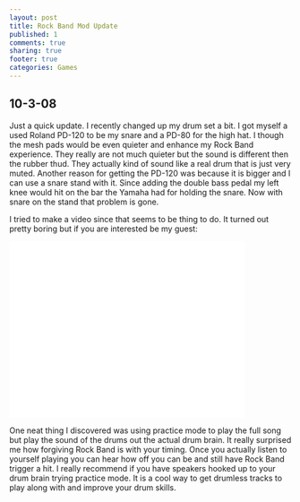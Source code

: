 ```yaml
---
layout: post
title: Rock Band Mod Update
published: 1
comments: true
sharing: true
footer: true
categories: Games
---
```

10-3-08
---------------------
Just a quick update. I recently changed up my drum set a bit. I got myself a used Roland PD-120 to be my snare and a PD-80 for the high hat. I though the mesh pads would be even quieter and enhance my Rock Band experience. They really are not much quieter but the sound is different then the rubber thud. They actually kind of sound like a real drum that is just very muted. Another reason for getting the PD-120 was because it is bigger and I can use a snare stand with it. Since adding the double bass pedal my left knee would hit on the bar the Yamaha had for holding the snare. Now with snare on the stand that problem is gone.

I tried to make a video since that seems to be thing to do. It turned out pretty boring but if you are interested be my guest:

<iframe width="420" height="315" src="//www.youtube.com/embed/I7sru_YQpeg" frameborder="0" allowfullscreen></iframe>

One neat thing I discovered was using practice mode to play the full song but play the sound of the drums out the actual drum brain. It really surprised me how forgiving Rock Band is with your timing. Once you actually listen to yourself playing you can hear how off you can be and still have Rock Band trigger a hit. I really recommend if you have speakers hooked up to your drum brain trying practice mode. It is a cool way to get drumless tracks to play along with and improve your drum skills.
